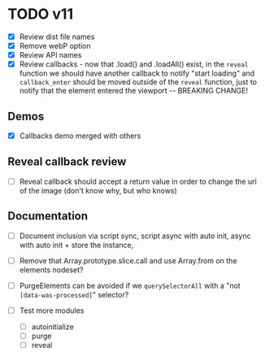 TODO v11
========

* [x] Review dist file names
* [x] Remove webP option
* [x] Review API names
* [x] Review callbacks - now that .load() and .loadAll() exist, in the `reveal` function we should have another callback to notify "start loading" and `callback_enter` should be moved outside of the `reveal` function, just to notify that the element entered the viewport -- BREAKING CHANGE!

Demos
---

* [x] Callbacks demo merged with others

Reveal callback review
---

* [ ] Reveal callback should accept a return value in order to change the url of the image (don't know why, but who knows)

Documentation
---

* [ ] Document inclusion via script sync, script async with auto init, async with auto init + store the instance, 
* [ ] Remove that Array.prototype.slice.call and use Array.from on the elements nodeset?

* [ ] PurgeElements can be avoided if we `querySelectorAll` with a "not `[data-was-processed]`" selector?

* [ ] Test more modules
  * [ ] autoinitialize
  * [ ] purge
  * [ ] reveal
